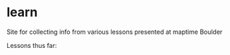 # learn
Site for collecting info from various lessons presented at maptime Boulder

Lessons thus far:

